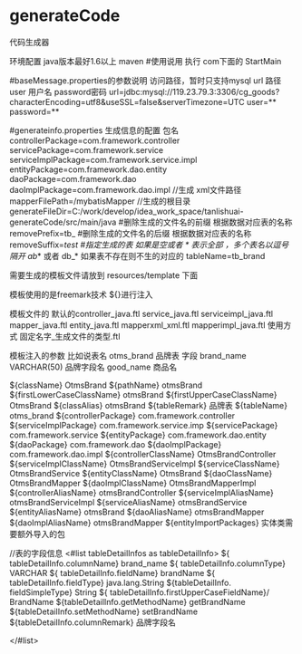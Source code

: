 # generateCode
代码生成器

环境配置  java版本最好1.6以上 maven
#使用说用
执行 com下面的 StartMain

#baseMessage.properties的参数说明
访问路径，暂时只支持mysql  url 路径  user 用户名 password密码
url=jdbc:mysql://119.23.79.3:3306/cg_goods?characterEncoding=utf8&useSSL=false&serverTimezone=UTC
user=**
password=**

#generateinfo.properties 生成信息的配置
包名
controllerPackage=com.framework.controller
servicePackage=com.framework.service
serviceImplPackage=com.framework.service.impl
entityPackage=com.framework.dao.entity
daoPackage=com.framework.dao
daoImplPackage=com.framework.dao.impl
//生成 xml文件路径
mapperFilePath=/mybatisMapper
//生成的根目录
generateFileDir=C:/work/develop/idea_work_space/tanlishuai-generateCode/src/main/java
#删除生成的文件名的前缀 根据数据对应表的名称
removePrefix=tb_
#删除生成的文件名的后缀 根据数据对应表的名称
removeSuffix=_test
#指定生成的表 如果是空或者 * 表示全部  ，多个表名以逗号隔开  ab_* 或者 db_* 如果表不存在则不生的对应的
tableName=tb_brand


需要生成的模板文件请放到 resources/template 下面 

模板使用的是freemark技术  ${}进行注入

模板文件的
默认的controller_java.ftl  service_java.ftl serviceimpl_java.ftl
mapper_java.ftl entity_java.ftl  mapperxml_xml.ftl
mapperimpl_java.ftl
使用方式   固定名字_生成文件的类型.ftl

模板注入的参数
比如说表名 otms_brand 品牌表  字段    brand_name VARCHAR(50) 品牌字段名 good_name 商品名

 ${className}   OtmsBrand
 ${pathName}      otmsBrand
 ${firstLowerCaseClassName}  otmsBrand
 ${firstUpperCaseClassName} OtmsBrand
 ${classAlias}  otmsBrand
 ${tableRemark}  品牌表
 ${tableName}  otms_brand
 ${controllerPackage}  com.framework.controller
 ${serviceImplPackage}  com.framework.service.imp
 ${servicePackage}  com.framework.service
 ${entityPackage}   com.framework.dao.entity
 ${daoPackage}  com.framework.dao
 ${daoImplPackage} com.framework.dao.impl
 ${controllerClassName}   OtmsBrandController
 ${serviceImplClassName}  OtmsBrandServiceImpl
 ${serviceClassName} OtmsBrandService
 ${entityClassName}  OtmsBrand
 ${daoClassName}   OtmsBrandMapper
 ${daoImplClassName}   OtmsBrandMapperImpl
 ${controllerAliasName}   otmsBrandController
 ${serviceImplAliasName}  otmsBrandServiceImpl
 ${serviceAliasName}   otmsBrandService
 ${entityAliasName}  otmsBrand
 ${daoAliasName}  otmsBrandMapper
 ${daoImplAliasName}  otmsBrandMapper
 ${entityImportPackages} 实体类需要额外导入的包

 //表的字段信息
 <#list  tableDetailInfos as tableDetailInfo>
 ${ tableDetailInfo.columnName}   brand_name
 ${ tableDetailInfo.columnType} VARCHAR
 ${ tableDetailInfo.fieldName}  brandName
 ${ tableDetailInfo.fieldType} java.lang.String
 ${tableDetailInfo. fieldSimpleType} String
 ${ tableDetailInfo.firstUpperCaseFieldName}/ BrandName
 ${tableDetailInfo.getMethodName} getBrandName
 ${tableDetailInfo.setMethodName} setBrandName
 ${tableDetailInfo.columnRemark} 品牌字段名

 </#list>


